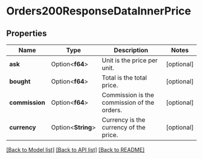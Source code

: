 # Orders200ResponseDataInnerPrice

## Properties

Name | Type | Description | Notes
------------ | ------------- | ------------- | -------------
**ask** | Option<**f64**> | Unit is the price per unit. | [optional]
**bought** | Option<**f64**> | Total is the total price. | [optional]
**commission** | Option<**f64**> | Commission is the commission of the orders. | [optional]
**currency** | Option<**String**> | Currency is the currency of the price. | [optional]

[[Back to Model list]](../README.md#documentation-for-models) [[Back to API list]](../README.md#documentation-for-api-endpoints) [[Back to README]](../README.md)


